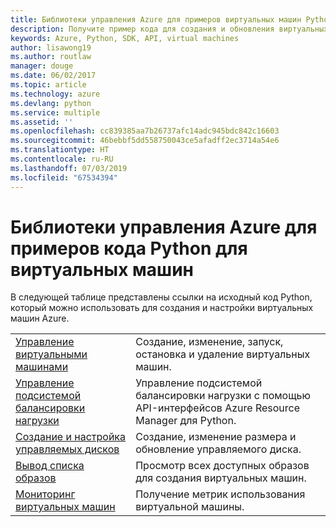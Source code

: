 ```yaml
---
title: Библиотеки управления Azure для примеров виртуальных машин Python
description: Получите пример кода для создания и обновления виртуальных машин Azure с помощью библиотек управления Azure для Python.
keywords: Azure, Python, SDK, API, virtual machines
author: lisawong19
ms.author: routlaw
manager: douge
ms.date: 06/02/2017
ms.topic: article
ms.technology: azure
ms.devlang: python
ms.service: multiple
ms.assetid: ''
ms.openlocfilehash: cc839385aa7b26737afc14adc945bdc842c16603
ms.sourcegitcommit: 46bebbf5dd558750043ce5afadff2ec3714a54e6
ms.translationtype: HT
ms.contentlocale: ru-RU
ms.lasthandoff: 07/03/2019
ms.locfileid: "67534394"
---
```

# <a name="azure-management-libraries-for-python-samples-for-virtual-machines"></a>Библиотеки управления Azure для примеров кода Python для виртуальных машин

В следующей таблице представлены ссылки на исходный код Python, который можно использовать для создания и настройки виртуальных машин Azure.

| || 
|---|---|
| [Управление виртуальными машинами][1] | Создание, изменение, запуск, остановка и удаление виртуальных машин. |
| [Управление подсистемой балансировки нагрузки][2] | Управление подсистемой балансировки нагрузки с помощью API-интерфейсов Azure Resource Manager для Python. |
| [Создание и настройка управляемых дисков][3] | Создание, изменение размера и обновление управляемого диска.|
| [Вывод списка образов][4] | Просмотр всех доступных образов для создания виртуальных машин.| 
| [Мониторинг виртуальных машин][5] |Получение метрик использования виртуальной машины. | 

[1]: https://azure.microsoft.com/resources/samples/virtual-machines-python-manage/
[2]: https://azure.microsoft.com/resources/samples/network-python-manage-loadbalancer
[3]: python-sdk-azure-samples-managed-disks.md
[4]: python-sdk-azure-samples-list-images.md
[5]: python-sdk-azure-samples-monitor-vms.md
